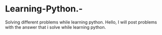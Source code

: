 # Learning-Python.-
Solving different problems while learning python.
Hello, I will post problems with the answer that i solve while learning python.


